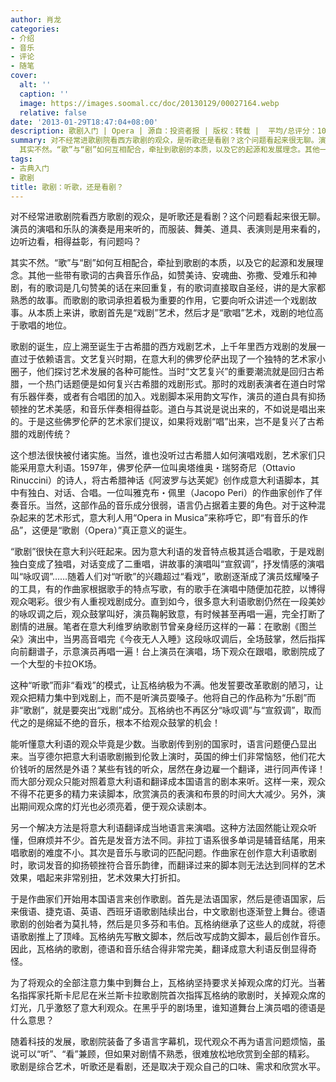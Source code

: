```yaml
---
author: 肖龙
categories:
- 介绍
- 音乐
- 评论
- 随笔
cover:
  alt: ''
  caption: ''
  image: https://images.soomal.cc/doc/20130129/00027164.webp
  relative: false
date: '2013-01-29T18:47:04+08:00'
description: 歌剧入门 | Opera | 源自：投资者报 | 版权：转载 |  平均/总评分：10.00/20
summary: 对不经常进歌剧院看西方歌剧的观众，是听歌还是看剧？这个问题看起来很无聊。演员的演唱和乐队的演奏是用来听的，而服装、舞美、道具、表演则是用来看的，边听边看，相得益彰，有问题吗？
  其实不然。“歌”与“剧”如何互相配合，牵扯到歌剧的本质，以及它的起源和发展理念。其他一些带有歌词的古典音乐作品……
tags:
- 古典入门
- 歌剧
title: 歌剧：听歌，还是看剧？
---
```


对不经常进歌剧院看西方歌剧的观众，是听歌还是看剧？这个问题看起来很无聊。演员的演唱和乐队的演奏是用来听的，而服装、舞美、道具、表演则是用来看的，边听边看，相得益彰，有问题吗？

其实不然。“歌”与“剧”如何互相配合，牵扯到歌剧的本质，以及它的起源和发展理念。其他一些带有歌词的古典音乐作品，如赞美诗、安魂曲、弥撒、受难乐和神剧，有的歌词是几句赞美的话在来回重复，有的歌词直接取自圣经，讲的是大家都熟悉的故事。而歌剧的歌词承担着极为重要的作用，它要向听众讲述一个戏剧故事。从本质上来讲，歌剧首先是“戏剧”艺术，然后才是“歌唱”艺术，戏剧的地位高于歌唱的地位。 

歌剧的诞生，应上溯至诞生于古希腊的西方戏剧艺术，上千年里西方戏剧的发展一直过于依赖语言。文艺复兴时期，在意大利的佛罗伦萨出现了一个独特的艺术家小圈子，他们探讨艺术发展的各种可能性。当时“文艺复兴”的重要潮流就是回归古希腊，一个热门话题便是如何复兴古希腊的戏剧形式。那时的戏剧表演者在道白时常有乐器伴奏，或者有合唱团的加入。戏剧脚本采用韵文写作，演员的道白具有抑扬顿挫的艺术美感，和音乐伴奏相得益彰。道白与其说是说出来的，不如说是唱出来的。于是这些佛罗伦萨的艺术家们提议，如果将戏剧“唱”出来，岂不是复兴了古希腊的戏剧传统？ 

这个想法很快被付诸实施。当然，谁也没听过古希腊人如何演唱戏剧，艺术家们只能采用意大利语。1597年，佛罗伦萨一位叫奥塔维奥・瑞努奇尼（Ottavio Rinuccini）的诗人，将古希腊神话《阿波罗与达芙妮》创作成意大利语脚本，其中有独白、对话、合唱。一位叫雅克布・佩里（Jacopo Peri）的作曲家创作了伴奏音乐。当然，这部作品的音乐成分很弱，语言仍占据着主要的角色。对于这种混杂起来的艺术形式，意大利人用“Opera in Musica”来称呼它，即“有音乐的作品”，这便是“歌剧（Opera）”真正意义的诞生。 

“歌剧”很快在意大利兴旺起来。因为意大利语的发音特点极其适合唱歌，于是戏剧独白变成了独唱，对话变成了二重唱，讲故事的演唱叫“宣叙调”，抒发情感的演唱叫“咏叹调”……随着人们对“听歌”的兴趣超过“看戏”，歌剧逐渐成了演员炫耀嗓子的工具，有的作曲家根据歌手的特点写歌，有的歌手在演唱中随便加花腔，以博得观众喝彩。很少有人重视戏剧成分。直到如今，很多意大利语歌剧仍然在一段美妙的咏叹调之后，观众鼓掌叫好，演员鞠躬致意，有时候甚至再唱一遍，完全打断了剧情的进展。笔者在意大利维罗纳歌剧节曾亲身经历这样的一幕：在歌剧《图兰朵》演出中，当男高音唱完《今夜无人入睡》这段咏叹调后，全场鼓掌，然后指挥向前翻谱子，示意演员再唱一遍！台上演员在演唱，场下观众在跟唱，歌剧院成了一个大型的卡拉OK场。  

这种“听歌”而非“看戏”的模式，让瓦格纳极为不满。他发誓要改革歌剧的陋习，让观众把精力集中到戏剧上，而不是听演员耍嗓子。他将自己的作品称为“乐剧”而非“歌剧”，就是要突出“戏剧”成分。瓦格纳也不再区分“咏叹调”与“宣叙调”，取而代之的是绵延不绝的音乐，根本不给观众鼓掌的机会！ 

能听懂意大利语的观众毕竟是少数。当歌剧传到别的国家时，语言问题便凸显出来。当亨德尔把意大利语歌剧搬到伦敦上演时，英国的绅士们非常恼怒，他们花大价钱听的居然是外语？某些有钱的听众，居然在身边雇一个翻译，进行同声传译！而大部分观众只能对照着意大利语和翻译成本国语言的剧本来听。这样一来，观众不得不花更多的精力来读脚本，欣赏演员的表演和布景的时间大大减少。另外，演出期间观众席的灯光也必须亮着，便于观众读剧本。 

另一个解决方法是将意大利语翻译成当地语言来演唱。这种方法固然能让观众听懂，但麻烦并不少。首先是发音方法不同。非拉丁语系很多单词是辅音结尾，用来唱歌剧的难度不小。其次是音乐与歌词的匹配问题。作曲家在创作意大利语歌剧时，歌词发音的抑扬顿挫符合音乐韵律，而翻译过来的脚本则无法达到同样的艺术效果，唱起来非常别扭，艺术效果大打折扣。 

于是作曲家们开始用本国语言来创作歌剧。首先是法语国家，然后是德语国家，后来俄语、捷克语、英语、西班牙语歌剧陆续出台，中文歌剧也逐渐登上舞台。德语歌剧的创始者为莫扎特，然后是贝多芬和韦伯。瓦格纳继承了这些人的成就，将德语歌剧推上了顶峰。瓦格纳先写散文脚本，然后改写成韵文脚本，最后创作音乐。因此，瓦格纳的歌剧，德语和音乐结合得非常完美，翻译成意大利语反倒显得奇怪。 

为了将观众的全部注意力集中到舞台上，瓦格纳坚持要求关掉观众席的灯光。当著名指挥家托斯卡尼尼在米兰斯卡拉歌剧院首次指挥瓦格纳的歌剧时，关掉观众席的灯光，几乎激怒了意大利观众。在黑乎乎的剧场里，谁知道舞台上演员唱的德语是什么意思？ 

随着科技的发展，歌剧院装备了多语言字幕机，现代观众不再为语言问题烦恼，虽说可以“听”、“看”兼顾，但如果对剧情不熟悉，很难放松地欣赏到全部的精彩。 歌剧是综合艺术，听歌还是看剧，还是取决于观众自己的口味、需求和欣赏水平。
